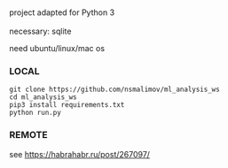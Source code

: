 <br>project adapted for Python 3</br>
<br>necessary: sqlite</br>

need ubuntu/linux/mac os

### LOCAL
```
git clone https://github.com/nsmalimov/ml_analysis_ws
cd ml_analysis_ws
pip3 install requirements.txt
python run.py
```
### REMOTE
see https://habrahabr.ru/post/267097/
